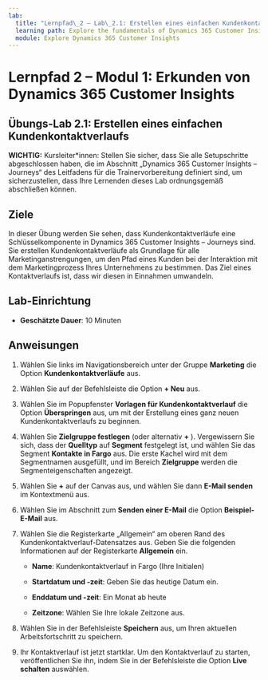 ```yaml
---
lab:
  title: "Lernpfad\_2 – Lab\_2.1: Erstellen eines einfachen Kundenkontaktverlaufs"
  learning path: Explore the fundamentals of Dynamics 365 Customer Insights
  module: Explore Dynamics 365 Customer Insights
---
```


Lernpfad 2 – Modul 1: Erkunden von Dynamics 365 Customer Insights
========================

## Übungs-Lab 2.1: Erstellen eines einfachen Kundenkontaktverlaufs

**WICHTIG:** Kursleiter*innen: Stellen Sie sicher, dass Sie alle Setupschritte abgeschlossen haben, die im Abschnitt „Dynamics 365 Customer Insights – Journeys“ des Leitfadens für die Trainervorbereitung definiert sind, um sicherzustellen, dass Ihre Lernenden dieses Lab ordnungsgemäß abschließen können.   

## Ziele

In dieser Übung werden Sie sehen, dass Kundenkontaktverläufe eine Schlüsselkomponente in Dynamics 365 Customer Insights – Journeys sind. Sie erstellen Kundenkontaktverläufe als Grundlage für alle Marketinganstrengungen, um den Pfad eines Kunden bei der Interaktion mit dem Marketingprozess Ihres Unternehmens zu bestimmen. Das Ziel eines Kontaktverlaufs ist, dass wir diesen in Einnahmen umwandeln. 

## Lab-Einrichtung

  - **Geschätzte Dauer**: 10 Minuten

## Anweisungen
1. Wählen Sie links im Navigationsbereich unter der Gruppe **Marketing** die Option **Kundenkontaktverläufe** aus.

2. Wählen Sie auf der Befehlsleiste die Option **+ Neu** aus.

3. Wählen Sie im Popupfenster **Vorlagen für Kundenkontaktverlauf** die Option **Überspringen** aus, um mit der Erstellung eines ganz neuen Kundenkontaktverlaufs zu beginnen.
4. Wählen Sie **Zielgruppe festlegen** (oder alternativ **+** ). Vergewissern Sie sich, dass der **Quelltyp** auf **Segment** festgelegt ist, und wählen Sie das Segment **Kontakte in Fargo** aus. Die erste Kachel wird mit dem Segmentnamen ausgefüllt, und im Bereich **Zielgruppe** werden die Segmenteigenschaften angezeigt.

5. Wählen Sie **+** auf der Canvas aus, und wählen Sie dann **E-Mail senden** im Kontextmenü aus.

6. Wählen Sie im Abschnitt zum **Senden einer E-Mail** die Option **Beispiel-E-Mail** aus.

7. Wählen Sie die Registerkarte „Allgemein“ am oberen Rand des Kundenkontaktverlauf-Datensatzes aus. Geben Sie die folgenden Informationen auf der Registerkarte **Allgemein** ein.

    - **Name**: Kundenkontaktverlauf in Fargo (Ihre Initialen) 

    - **Startdatum und -zeit**: Geben Sie das heutige Datum ein.

    - **Enddatum und -zeit**: Ein Monat ab heute

    - **Zeitzone**: Wählen Sie Ihre lokale Zeitzone aus.

8. Wählen Sie in der Befehlsleiste **Speichern** aus, um Ihren aktuellen Arbeitsfortschritt zu speichern.

9. Ihr Kontaktverlauf ist jetzt startklar. Um den Kontaktverlauf zu starten, veröffentlichen Sie ihn, indem Sie in der Befehlsleiste die Option **Live schalten** auswählen.

